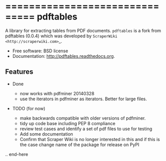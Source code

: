 ===============================
pdftables
===============================


A library for extracting tables from PDF documents.
`pdftables` is a fork from  pdftables (0.0.4) which was developed 
by `ScraperWiki <http://scraperwiki.com>`_. 

* Free software: BSD license
* Documentation: http://pdftables.readthedocs.org.

Features
--------

* Done
  - now works with pdfminer 20140328
  - use the iterators in pdfminer as iterators.  Better for large files.
  
* TODO (for now)

  - make backwards compatible with older versions of pdfminer.
  - tidy up code base including PEP 8 compliance
  - review test cases and identify a set of pdf files to use for testing
  - Add some documentation
  - Confirm that Scraper Wiki is no longer interested in this and if this is
    the case change name of the package for release on PyPI

.. end-here
